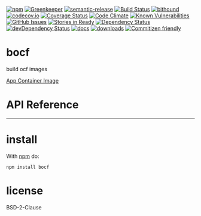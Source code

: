 [![npm](https://img.shields.io/npm/v/bocf.svg)](https://www.npmjs.com/package/bocf)
[![Greenkeeper](https://badges.greenkeeper.io/arlac77/bocf.svg)](https://greenkeeper.io/)
[![semantic-release](https://img.shields.io/badge/%20%20%F0%9F%93%A6%F0%9F%9A%80-semantic--release-e10079.svg)](https://github.com/arlac77/bocf)
[![Build Status](https://secure.travis-ci.org/arlac77/bocf.png)](http://travis-ci.org/arlac77/bocf)
[![bithound](https://www.bithound.io/github/arlac77/bocf/badges/score.svg)](https://www.bithound.io/github/arlac77/bocf)
[![codecov.io](http://codecov.io/github/arlac77/bocf/coverage.svg?branch=master)](http://codecov.io/github/arlac77/bocf?branch=master)
[![Coverage Status](https://coveralls.io/repos/arlac77/bocf/badge.svg)](https://coveralls.io/r/arlac77/bocf)
[![Code Climate](https://codeclimate.com/github/arlac77/bocf/badges/gpa.svg)](https://codeclimate.com/github/arlac77/bocf)
[![Known Vulnerabilities](https://snyk.io/test/github/arlac77/bocf/badge.svg)](https://snyk.io/test/github/arlac77/bocf)
[![GitHub Issues](https://img.shields.io/github/issues/arlac77/bocf.svg?style=flat-square)](https://github.com/arlac77/bocf/issues)
[![Stories in Ready](https://badge.waffle.io/arlac77/bocf.svg?label=ready&title=Ready)](http://waffle.io/arlac77/bocf)
[![Dependency Status](https://david-dm.org/arlac77/bocf.svg)](https://david-dm.org/arlac77/bocf)
[![devDependency Status](https://david-dm.org/arlac77/bocf/dev-status.svg)](https://david-dm.org/arlac77/bocf#info=devDependencies)
[![docs](http://inch-ci.org/github/arlac77/bocf.svg?branch=master)](http://inch-ci.org/github/arlac77/bocf)
[![downloads](http://img.shields.io/npm/dm/bocf.svg?style=flat-square)](https://npmjs.org/package/bocf)
[![Commitizen friendly](https://img.shields.io/badge/commitizen-friendly-brightgreen.svg)](http://commitizen.github.io/cz-cli/)

bocf
=====
build ocf images


[App Container Image](https://github.com/appc/spec/blob/master/spec/aci.md)

API Reference
=====

* * *

install
=======

With [npm](http://npmjs.org) do:

```shell
npm install bocf
```

license
=======

BSD-2-Clause
